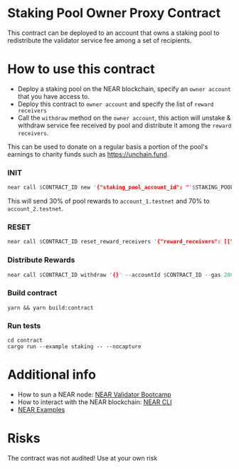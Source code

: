 Staking Pool Owner Proxy Contract
======

This contract can be deployed to an account that owns a staking pool to redistribute the validator service fee among a set of recipients.

How to use this contract
=====
 
- Deploy a staking pool on the NEAR blockchain, specify an `owner account` that you have access to.
- Deploy this contract to `owner account` and specify the list of `reward receivers` 
- Call the `withdraw` method on the `owner account`, this action will unstake & withdraw service fee received by pool and distribute it among the `reward receivers`. 

This can be used to donate on a regular basis a portion of the pool's earnings to charity funds such as https://unchain.fund.

### INIT
```rust
near call $CONTRACT_ID new '{"staking_pool_account_id": "'$STAKING_POOL'", "owner_id":"'$OWNER_ID'", "reward_receivers": [["account_1.testnet", {"numerator": 3, "denominator":10}], ["account_2.testnet", {"numerator": 70, "denominator":100}]]}' --accountId $CONTRACT_ID
```

This will send 30% of pool rewards to `account_1.testnet` and 70% to `account_2.testnet`.

### RESET
```rust
near call $CONTRACT_ID reset_reward_receivers '{"reward_receivers": [["account_1.testnet", {"numerator": 3, "denominator":10}], ["account_1.testnet", {"numerator": 70, "denominator":100}]]}' --accountId $OWNER_ID
```

### Distribute Rewards
```rust
near call $CONTRACT_ID withdraw '{}' --accountId $CONTRACT_ID --gas 200000000000000
```

### Build contract
```
yarn && yarn build:contract
```

### Run tests
```
cd contract
cargo run --example staking -- --nocapture
```

Additional info
====

- How to sun a NEAR node: [NEAR Validator Bootcamp](https://near-nodes.io/validator/validator-bootcamp)
- How to interact with the NEAR blockchain: [NEAR CLI](https://github.com/near/near-cli)
- [NEAR Examples](https://near.dev)

Risks
====
The contract was not audited! Use at your own risk


